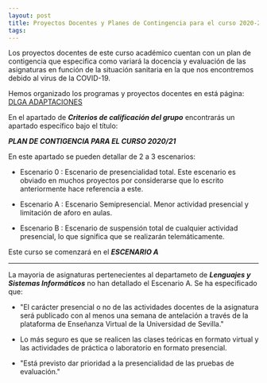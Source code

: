 ```yaml
---
layout: post
title: Proyectos Docentes y Planes de Contingencia para el curso 2020-2021
tags: 
---
```


Los proyectos docentes de este curso académico cuentan con un plan de contigencia que especifica como variará la docencia y evaluación de las asignaturas en función de la situación sanitaria en la que nos encontremos debido al virus de la COVID-19.

Hemos organizado los programas y proyectos docentes en está página: [DLGA ADAPTACIONES](https://dlga.github.io/dlgaadaptaciones/)

En el apartado de ***Criterios de calificación del grupo*** encontrarás un apartado específico bajo el título:

   ***PLAN DE CONTIGENCIA PARA EL CURSO 2020/21***

En este apartado se pueden detallar de 2 a 3 escenarios:

  * Escenario 0 : Escenario de presencialidad total. Este escenario es obviado en muchos proyectos por considerarse que lo escrito anteriormente hace referencia a este.

  * Escenario A : Escenario Semipresencial. Menor actividad presencial y limitación de aforo en aulas.

  * Escenario B : Escenario de suspensión total de cualquier actividad presencial, lo que significa que se realizarán telemáticamente.

Este curso se comenzará en el ***ESCENARIO A***


-------

La mayoria de asignaturas pertenecientes al departameto de ***Lenguajes y Sistemas Informáticos*** no han detallado el Escenario A. Se ha especificado que:

  * "El carácter presencial o no de las actividades docentes de la asignatura será publicado con al menos una semana de antelación a través de la plataforma de Enseñanza Virtual de la Universidad de Sevilla."

  * Lo más seguro es que se realicen las clases teóricas en formato virtual y las actividades de práctica o laboratorio en formato presencial.

  * "Está previsto dar prioridad a la presencialidad de las pruebas de evaluación."